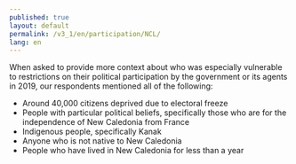 ```yaml
---
published: true
layout: default
permalink: /v3_1/en/participation/NCL/
lang: en
---
```

When asked to provide more context about who was especially vulnerable to restrictions on their political participation by the government or its agents in 2019, our respondents mentioned all of the following:

-	Around 40,000 citizens deprived due to electoral freeze
-	People with particular political beliefs, specifically those who are for the independence of New Caledonia from France
-	Indigenous people, specifically Kanak
-	Anyone who is not native to New Caledonia
-	People who have lived in New Caledonia for less than a year